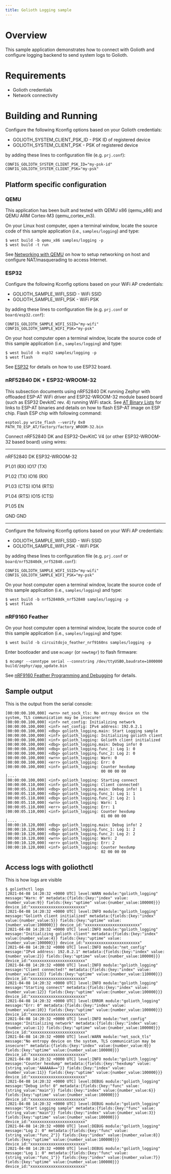 ```yaml
---
title: Golioth Logging sample
---
```


# Overview

This sample application demonstrates how to connect with Golioth and
configure logging backend to send system logs to Golioth.

# Requirements

-   Golioth credentials
-   Network connectivity

# Building and Running

Configure the following Kconfig options based on your Golioth
credentials:

-   GOLIOTH_SYSTEM_CLIENT_PSK_ID - PSK ID of registered device
-   GOLIOTH_SYSTEM_CLIENT_PSK - PSK of registered device

by adding these lines to configuration file (e.g. `prj.conf`):

``` {.cfg}
CONFIG_GOLIOTH_SYSTEM_CLIENT_PSK_ID="my-psk-id"
CONFIG_GOLIOTH_SYSTEM_CLIENT_PSK="my-psk"
```

## Platform specific configuration

### QEMU

This application has been built and tested with QEMU x86 (qemu_x86) and
QEMU ARM Cortex-M3 (qemu_cortex_m3).

On your Linux host computer, open a terminal window, locate the source
code of this sample application (i.e., `samples/logging`) and type:

``` {.console}
$ west build -b qemu_x86 samples/logging -p
$ west build -t run
```

See [Networking with
QEMU](https://docs.zephyrproject.org/latest/guides/networking/qemu_setup.html#networking-with-qemu)
on how to setup networking on host and configure NAT/masquerading to
access Internet.

### ESP32

Configure the following Kconfig options based on your WiFi AP
credentials:

-   GOLIOTH_SAMPLE_WIFI_SSID - WiFi SSID
-   GOLIOTH_SAMPLE_WIFI_PSK - WiFi PSK

by adding these lines to configuration file (e.g. `prj.conf` or
`board/esp32.conf`):

``` {.cfg}
CONFIG_GOLIOTH_SAMPLE_WIFI_SSID="my-wifi"
CONFIG_GOLIOTH_SAMPLE_WIFI_PSK="my-psk"
```

On your host computer open a terminal window, locate the source code of
this sample application (i.e., `samples/logging`) and type:

``` {.console}
$ west build -b esp32 samples/logging -p
$ west flash
```

See
[ESP32](https://docs.zephyrproject.org/latest/boards/xtensa/esp32/doc/index.html)
for details on how to use ESP32 board.

### nRF52840 DK + ESP32-WROOM-32

This subsection documents using nRF52840 DK running Zephyr with
offloaded ESP-AT WiFi driver and ESP32-WROOM-32 module based board (such
as ESP32 DevkitC rev. 4) running WiFi stack. See [AT Binary
Lists](https://docs.espressif.com/projects/esp-at/en/latest/AT_Binary_Lists/index.html)
for links to ESP-AT binaries and details on how to flash ESP-AT image on
ESP chip. Flash ESP chip with following command:

``` {.console}
esptool.py write_flash --verify 0x0 PATH_TO_ESP_AT/factory/factory_WROOM-32.bin
```

Connect nRF52840 DK and ESP32-DevKitC V4 (or other ESP32-WROOM-32 based
board) using wires:

  ----------- ----------------
  nRF52840 DK ESP32-WROOM-32

  P1.01 (RX)  IO17 (TX)

  P1.02 (TX)  IO16 (RX)

  P1.03 (CTS) IO14 (RTS)

  P1.04 (RTS) IO15 (CTS)

  P1.05       EN

  GND         GND
  ----------- ----------------

Configure the following Kconfig options based on your WiFi AP
credentials:

-   GOLIOTH_SAMPLE_WIFI_SSID - WiFi SSID
-   GOLIOTH_SAMPLE_WIFI_PSK - WiFi PSK

by adding these lines to configuration file (e.g. `prj.conf` or
`board/nrf52840dk_nrf52840.conf`):

``` {.cfg}
CONFIG_GOLIOTH_SAMPLE_WIFI_SSID="my-wifi"
CONFIG_GOLIOTH_SAMPLE_WIFI_PSK="my-psk"
```

On your host computer open a terminal window, locate the source code of
this sample application (i.e., `samples/logging`) and type:

``` {.console}
$ west build -b nrf52840dk_nrf52840 samples/logging -p
$ west flash
```

### nRF9160 Feather

On your host computer open a terminal window, locate the source code of
this sample application (i.e., `samples/logging`) and type:

``` {.console}
$ west build -b circuitdojo_feather_nrf9160ns samples/logging -p
```

Enter bootloader and use `mcumgr` (or `newtmgr`) to flash firmware:

``` {.console}
$ mcumgr --conntype serial --connstring /dev/ttyUSB0,baudrate=1000000 build/zephyr/app_update.bin
```

See [nRF9160 Feather Programming and
Debugging](https://docs.jaredwolff.com/nrf9160-programming-and-debugging.html)
for details.

## Sample output

This is the output from the serial console:

``` {.console}
[00:00:00.100,000] <wrn> net_sock_tls: No entropy device on the system, TLS communication may be insecure!
[00:00:00.100,000] <inf> net_config: Initializing network
[00:00:00.100,000] <inf> net_config: IPv4 address: 192.0.2.1
[00:00:00.100,000] <dbg> golioth_logging.main: Start Logging sample
[00:00:00.100,000] <inf> golioth_logging: Initializing golioth client
[00:00:00.100,000] <inf> golioth_logging: Golioth client initialized
[00:00:00.100,000] <dbg> golioth_logging.main: Debug info! 0
[00:00:00.100,000] <dbg> golioth_logging.func_1: Log 1: 0
[00:00:00.100,000] <dbg> golioth_logging.func_2: Log 2: 0
[00:00:00.100,000] <wrn> golioth_logging: Warn: 0
[00:00:00.100,000] <err> golioth_logging: Err: 0
[00:00:00.100,000] <inf> golioth_logging: Counter hexdump
                                          00 00 00 00                                      |....
[00:00:00.100,000] <inf> golioth_logging: Starting connect
[00:00:00.110,000] <inf> golioth_logging: Client connected!
[00:00:05.110,000] <dbg> golioth_logging.main: Debug info! 1
[00:00:05.110,000] <dbg> golioth_logging.func_1: Log 1: 1
[00:00:05.110,000] <dbg> golioth_logging.func_2: Log 2: 1
[00:00:05.110,000] <wrn> golioth_logging: Warn: 1
[00:00:05.110,000] <err> golioth_logging: Err: 1
[00:00:05.110,000] <inf> golioth_logging: Counter hexdump
                                          01 00 00 00                                      |....
[00:00:10.120,000] <dbg> golioth_logging.main: Debug info! 2
[00:00:10.120,000] <dbg> golioth_logging.func_1: Log 1: 2
[00:00:10.120,000] <dbg> golioth_logging.func_2: Log 2: 2
[00:00:10.120,000] <wrn> golioth_logging: Warn: 2
[00:00:10.120,000] <err> golioth_logging: Err: 2
[00:00:10.120,000] <inf> golioth_logging: Counter hexdump
                                          02 00 00 00
```

## Access logs with goliothctl

This is how logs are visible

``` {.console}
$ goliothctl logs
[2021-04-08 14:20:32 +0000 UTC] level:WARN module:"golioth_logging" message:"Warn: 0" metadata:{fields:{key:"index" value:{number_value:9}} fields:{key:"uptime" value:{number_value:100000}}} device_id:"xxxxxxxxxxxxxxxxxxxxxxxx"
[2021-04-08 14:20:32 +0000 UTC] level:INFO module:"golioth_logging" message:"Golioth client initialized" metadata:{fields:{key:"index" value:{number_value:5}} fields:{key:"uptime" value:{number_value:100000}}} device_id:"xxxxxxxxxxxxxxxxxxxxxxxx"
[2021-04-08 14:20:32 +0000 UTC] level:INFO module:"golioth_logging" message:"Initializing golioth client" metadata:{fields:{key:"index" value:{number_value:4}} fields:{key:"uptime" value:{number_value:100000}}} device_id:"xxxxxxxxxxxxxxxxxxxxxxxx"
[2021-04-08 14:20:32 +0000 UTC] level:INFO module:"net_config" message:"IPv4 address: 192.0.2.1" metadata:{fields:{key:"index" value:{number_value:2}} fields:{key:"uptime" value:{number_value:100000}}} device_id:"xxxxxxxxxxxxxxxxxxxxxxxx"
[2021-04-08 14:20:32 +0000 UTC] level:INFO module:"golioth_logging" message:"Client connected!" metadata:{fields:{key:"index" value:{number_value:13}} fields:{key:"uptime" value:{number_value:110000}}} device_id:"xxxxxxxxxxxxxxxxxxxxxxxx"
[2021-04-08 14:20:32 +0000 UTC] level:INFO module:"golioth_logging" message:"Starting connect" metadata:{fields:{key:"index" value:{number_value:12}} fields:{key:"uptime" value:{number_value:100000}}} device_id:"xxxxxxxxxxxxxxxxxxxxxxxx"
[2021-04-08 14:20:32 +0000 UTC] level:ERROR module:"golioth_logging" message:"Err: 0" metadata:{fields:{key:"index" value:{number_value:10}} fields:{key:"uptime" value:{number_value:100000}}} device_id:"xxxxxxxxxxxxxxxxxxxxxxxx"
[2021-04-08 14:20:32 +0000 UTC] level:INFO module:"net_config" message:"Initializing network" metadata:{fields:{key:"index" value:{number_value:1}} fields:{key:"uptime" value:{number_value:100000}}} device_id:"xxxxxxxxxxxxxxxxxxxxxxxx"
[2021-04-08 14:20:32 +0000 UTC] level:WARN module:"net_sock_tls" message:"No entropy device on the system, TLS communication may be insecure!" metadata:{fields:{key:"index" value:{number_value:0}} fields:{key:"uptime" value:{number_value:100000}}} device_id:"xxxxxxxxxxxxxxxxxxxxxxxx"
[2021-04-08 14:20:32 +0000 UTC] level:INFO module:"golioth_logging" message:"Counter hexdump" metadata:{fields:{key:"hexdump" value:{string_value:"AAAAAA=="}} fields:{key:"index" value:{number_value:11}} fields:{key:"uptime" value:{number_value:100000}}} device_id:"xxxxxxxxxxxxxxxxxxxxxxxx"
[2021-04-08 14:20:32 +0000 UTC] level:DEBUG module:"golioth_logging" message:"Debug info! 0" metadata:{fields:{key:"func" value:{string_value:"main"}} fields:{key:"index" value:{number_value:6}} fields:{key:"uptime" value:{number_value:100000}}} device_id:"xxxxxxxxxxxxxxxxxxxxxxxx"
[2021-04-08 14:20:32 +0000 UTC] level:DEBUG module:"golioth_logging" message:"Start Logging sample" metadata:{fields:{key:"func" value:{string_value:"main"}} fields:{key:"index" value:{number_value:3}} fields:{key:"uptime" value:{number_value:100000}}} device_id:"xxxxxxxxxxxxxxxxxxxxxxxx"
[2021-04-08 14:20:32 +0000 UTC] level:DEBUG module:"golioth_logging" message:"Log 2: 0" metadata:{fields:{key:"func" value:{string_value:"func_2"}} fields:{key:"index" value:{number_value:8}} fields:{key:"uptime" value:{number_value:100000}}} device_id:"xxxxxxxxxxxxxxxxxxxxxxxx"
[2021-04-08 14:20:32 +0000 UTC] level:DEBUG module:"golioth_logging" message:"Log 1: 0" metadata:{fields:{key:"func" value:{string_value:"func_1"}} fields:{key:"index" value:{number_value:7}} fields:{key:"uptime" value:{number_value:100000}}} device_id:"xxxxxxxxxxxxxxxxxxxxxxxx"
```
